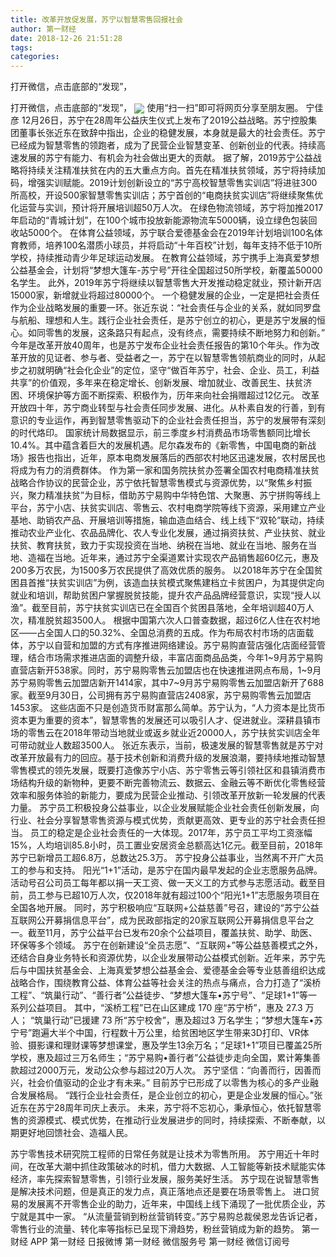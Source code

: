 ```yaml
---
title: 改革开放促发展，苏宁以智慧零售回报社会
author: 第一财经
date: 2018-12-26 21:51:28
tags: 
categories: 
---
```

打开微信，点击底部的“发现”，
<!-- more -->
打开微信，点击底部的“发现”，
<img align="center" border="0" src="https://imgcdn.yicai.com/uppics/images/2018/12/08d1d1e711acfa5f529b4d5a07ef4ded.jpg" />
使用“扫一扫”即可将网页分享至朋友圈。
宁佳彦
12月26日，苏宁在28周年公益庆生仪式上发布了2019公益战略。苏宁控股集团董事长张近东在致辞中指出，企业的稳健发展，本身就是最大的社会责任。苏宁已经成为智慧零售的领跑者，成为了民营企业智慧变革、创新创业的代表。持续高速发展的苏宁有能力、有机会为社会做出更大的贡献。
据了解，2019苏宁公益战略将持续关注精准扶贫在内的五大重点方向。首先在精准扶贫领域，苏宁将持续加码，增强实训赋能。2019计划创新设立的“苏宁高校智慧零售实训店”将进驻300所高校，开设500家智慧零售实训店；苏宁首创的“电商扶贫实训店”将继续聚焦优化运营与实训，预计将开展培训超50万人次。
在绿色物流领域，苏宁将加推2017年启动的“青城计划”，在100个城市投放新能源物流车5000辆，设立绿色包装回收站5000个。
在体育公益领域，苏宁联合爱德基金会在2019年计划培训100名体育教师，培养100名潜质小球员，并将启动“十年百校”计划，每年支持不低于10所学校，持续推动青少年足球运动发展。
在教育公益领域，苏宁携手上海真爱梦想公益基金会，计划将“梦想大篷车-苏宁号”开往全国超过50所学校，新覆盖50000名学生。
此外，2019年苏宁将继续以智慧零售大开发推动稳定就业，预计新开店15000家，新增就业将超过80000个。
一个稳健发展的企业，一定是把社会责任作为企业战略发展的重要一环。张近东说：“社会责任与企业的关系，就如同罗盘与航船、理想和人生。践行企业社会责任，是苏宁创立的初心，更是苏宁发展的恒心。如同零售的发展，这条路只有起点，没有终点，需要持续不断地努力和创新。”
今年是改革开放40周年，也是苏宁发布企业社会责任报告的第10个年头。作为改革开放的见证者、参与者、受益者之一，苏宁在以智慧零售领航商业的同时，从起步之初就明确“社会化企业”的定位，坚守“做百年苏宁，社会、企业、员工，利益共享”的价值观，多年来在稳定增长、创新发展、增加就业、改善民生、扶贫济困、环境保护等方面不断探索、积极作为，历年来向社会捐赠超过12亿元。
改革开放四十年，苏宁商业转型与社会责任同步发展、进化。从朴素自发的行善，到有意识的专业运作，再到智慧零售驱动下的企业社会责任担当，苏宁的发展带有深刻的时代烙印。
国家统计局数据显示，前三季度乡村消费品市场零售额同比增长10.4%。其中蕴含着巨大的发展机遇。尼尔森发布的《新零售，中国电商的新战场》报告也指出，近年，原本电商发展落后的西部农村地区迅速发展，农村居民也将成为有力的消费群体。
作为第一家和国务院扶贫办签署全国农村电商精准扶贫战略合作协议的民营企业，苏宁依托智慧零售模式与资源优势，以“聚焦乡村振兴，聚力精准扶贫”为目标，借助苏宁易购中华特色馆、大聚惠、苏宁拼购等线上平台，苏宁小店、扶贫实训店、零售云、农村电商学院等线下资源，采用建立产业基地、助销农产品、开展培训等措施，输血造血结合、线上线下“双轮”联动，持续推动农业产业化、农品品牌化、农人专业化发展，通过捐资扶贫、产业扶贫、就业扶贫、教育扶贫，致力于实现投资在当地、纳税在当地、就业在当地、服务在当地、造福在当地。近年来，通过苏宁全渠道累计实现农产品销售超60亿元，惠及200多万农民，为1500多万农民提供了高效优质的服务。
以2018年苏宁在全国贫困县首推“扶贫实训店”为例，该造血扶贫模式聚焦建档立卡贫困户，为其提供定向就业和培训，帮助贫困户掌握脱贫技能，提升农产品品牌经营意识，实现“授人以渔”。截至目前，苏宁扶贫实训店已在全国百个贫困县落地，全年培训超40万人次，精准脱贫超3500人。
根据中国第六次人口普查数据，超过6亿人住在农村地区——占全国人口的50.32%、全国总消费的五成。作为布局农村市场的店面载体，苏宁以自营和加盟的方式有序推进网络建设。苏宁易购直营店强化店面经营管理，结合市场需求推进店面的调整升级，丰富店面商品品类，今年1~9月苏宁易购直营店新开538家。同时，苏宁易购零售云加盟店也在快速推进网点布局，1~9月苏宁易购零售云加盟店新开1414家，其中7~9月苏宁易购零售云加盟店新开了688家。截至9月30日，公司拥有苏宁易购直营店2408家，苏宁易购零售云加盟店1453家。
这些店面不只是创造货币财富那么简单。苏宁认为，“人力资本是比货币资本更为重要的资本”，智慧零售的发展还可以吸引人才、促进就业。深耕县镇市场的零售云在2018年带动当地就业或返乡就业近20000人，苏宁扶贫实训店全年可带动就业人数超3500人。
张近东表示，当前，极速发展的智慧零售就是苏宁对改革开放最有力的回应。基于技术创新和消费升级的发展浪潮，要持续地推动智慧零售模式的领先发展，既要打造像苏宁小店、苏宁零售云等引领社区和县镇消费市场结构升级的新物种，更要不断完善物流云、数据云、金融云等不断优化零售经营效率和服务体验的新能力，要成为民营企业推动、引领改革开放新一轮发展的代表力量。
苏宁员工积极投身公益事业，以企业发展赋能企业社会责任创新发展，向行业、社会分享智慧零售资源与模式优势，贡献更高效、更专业的苏宁社会责任担当。
员工的稳定是企业社会责任的一大体现。2017年，苏宁员工平均工资涨幅15%，人均培训85.8小时，员工置业安居资金总额高达1亿元。截至目前，2018年苏宁已新增员工超6.8万，总数达25.3万。
苏宁投身公益事业，当然离不开广大员工的参与和支持。
阳光“1+1”活动，是苏宁在国内最早发起的企业志愿服务品牌。活动号召公司员工每年都以捐一天工资、做一天义工的方式参与志愿活动。截至目前，员工参与已超10万人次，仅2018年就有超过100个“阳光1+1”志愿服务项目在全国各地开展。
同时，苏宁积极响应“互联网+公益慈善”号召，建设的“苏宁公益互联网公开募捐信息平台”，成为民政部指定的20家互联网公开募捐信息平台之一。截至11月，苏宁公益平台已发布20余个公益项目，覆盖扶贫、助学、助医、环保等多个领域。
苏宁在创新建设“全员志愿”、“互联网+”等公益慈善模式之外，还结合自身业务特长和资源优势，以企业发展带动公益模式创新。近年来，苏宁先后与中国扶贫基金会、上海真爱梦想公益基金会、爱德基金会等专业慈善组织达成战略合作，围绕教育公益、体育公益等社会关注的热点与痛点，合力打造了“溪桥工程”、“筑巢行动”、“善行者”公益徒步、“梦想大篷车•苏宁号”、“足球1+1”等一系列公益项目。
其中，“溪桥工程”已在山区建成 170 座“苏宁桥”，惠及 27.3 万人； “筑巢行动”已援建 73 所“苏宁校舍”，惠及超过3 万名学生；“梦想大篷车•苏宁号”跑遍大半个中国，行程数十万公里，给贫困地区学生带来3D打印、VR体验、摄影课和理财课等梦想课堂，惠及学生13余万名；“足球1+1”项目已覆盖25所学校，惠及超过三万名师生；“苏宁易购•善行者”公益徒步走向全国，累计筹集善款超过2000万元，发动公众参与超过20万人次。
苏宁坚信：“向善而行，因善而兴，社会价值驱动的企业才有未来。” 目前苏宁已形成了以零售为核心的多产业融合发展格局。
“践行企业社会责任，是企业创立的初心，更是企业发展的恒心。”张近东在苏宁28周年司庆上表示。
未来，苏宁将不忘初心，秉承恒心，依托智慧零售的资源模式、模式优势，在推动行业发展进步的同时，持续探索、不断奉献，以期更好地回馈社会、造福人民。
 
 
苏宁零售技术研究院工程师的日常任务就是让技术为零售所用。
苏宁用近十年时间，在改革大潮中抓住政策破冰的时机，借力大数据、人工智能等新技术赋能实体经济，率先探索智慧零售，引领行业发展，服务美好生活。
苏宁现在说智慧零售是解决技术问题，但是真正的发力点，真正落地点还是要在场景零售上。
进口贸易的发展离不开零售企业的助力，近年来，中国线上线下涌现了一批优质企业，苏宁就是其中一家。
“从流量营销到粉丝营销转变。”苏宁易购总裁侯恩龙告诉记者，零售行业的流量、转化率等指标已呈现下滑趋势，粉丝营销成为新的趋势。
第一财经
APP
第一财经
日报微博
第一财经
微信服务号
第一财经
微信订阅号
